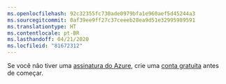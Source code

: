 ```yaml
---
ms.openlocfilehash: 92c32355fc730ade0979bfa1e960aef5d45244a3
ms.sourcegitcommit: 0af39ee9ff27c37ceeeb28ea9d51e32995989591
ms.translationtype: HT
ms.contentlocale: pt-BR
ms.lasthandoff: 04/21/2020
ms.locfileid: "81672312"
---
```

Se você não tiver uma [assinatura do Azure](/azure/guides/developer/azure-developer-guide#understanding-accounts-subscriptions-and-billing), crie uma [conta gratuita](https://azure.microsoft.com/free/?ref=microsoft.com&utm_source=microsoft.com&utm_medium=docs&utm_campaign=visualstudio) antes de começar.